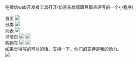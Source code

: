 

在微信web开发者工具打开(仿京东商城跟豆瓣点评写的一个小程序)<br>
<br>首页
![](https://raw.githubusercontent.com/Tliuweier/weixinwapp/master/file/index.png)
<br>分类
![](https://raw.githubusercontent.com/Tliuweier/weixinwapp/master/file/fenlei.png)
<br>列表
![](https://raw.githubusercontent.com/Tliuweier/weixinwapp/master/file/goodslist.jpg)
<br>详情页
![](https://raw.githubusercontent.com/Tliuweier/weixinwapp/master/file/details.png)
![](https://raw.githubusercontent.com/Tliuweier/weixinwapp/master/file/details_info.png)
<br>购物车
![](https://raw.githubusercontent.com/Tliuweier/weixinwapp/master/file/shopcart.png)
![](https://raw.githubusercontent.com/Tliuweier/weixinwapp/master/file/shopcart1.png)
<br>如果觉得写的可以的话，支持一下，你们的支持是我的动力。
<br>
![](https://raw.githubusercontent.com/Tliuweier/weixinwapp/master/images/getmoney.jpg)

